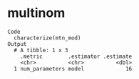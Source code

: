 # multinom

    Code
      characterize(mtn_mod)
    Output
      # A tibble: 1 x 3
        .metric        .estimator .estimate
        <chr>          <chr>          <dbl>
      1 num_parameters model             16

